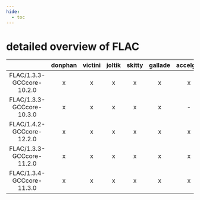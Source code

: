 ```yaml
---
hide:
  - toc
---
```


detailed overview of FLAC
=========================

| |donphan|victini|joltik|skitty|gallade|accelgor|swalot|doduo|
| :---: | :---: | :---: | :---: | :---: | :---: | :---: | :---: | :---: |
|FLAC/1.3.3-GCCcore-10.2.0|x|x|x|x|x|x|x|x|
|FLAC/1.3.3-GCCcore-10.3.0|x|x|x|x|x|-|x|x|
|FLAC/1.4.2-GCCcore-12.2.0|x|x|x|x|x|x|x|x|
|FLAC/1.3.3-GCCcore-11.2.0|x|x|x|x|x|x|x|x|
|FLAC/1.3.4-GCCcore-11.3.0|x|x|x|x|x|x|x|x|
